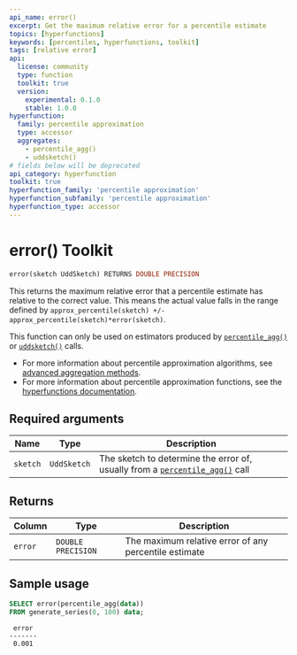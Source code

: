 ```yaml
---
api_name: error()
excerpt: Get the maximum relative error for a percentile estimate
topics: [hyperfunctions]
keywords: [percentiles, hyperfunctions, toolkit]
tags: [relative error]
api:
  license: community
  type: function
  toolkit: true
  version:
    experimental: 0.1.0
    stable: 1.0.0
hyperfunction:
  family: percentile approximation
  type: accessor
  aggregates:
    - percentile_agg()
    - uddsketch()
# fields below will be deprecated
api_category: hyperfunction
toolkit: true
hyperfunction_family: 'percentile approximation'
hyperfunction_subfamily: 'percentile approximation'
hyperfunction_type: accessor
---
```


# error()  <tag type="toolkit">Toolkit</tag>

```SQL
error(sketch UddSketch) RETURNS DOUBLE PRECISION
```

This returns the maximum relative error that a percentile estimate has
relative to the correct value. This means the actual value falls in the range
defined by `approx_percentile(sketch) +/- approx_percentile(sketch)*error(sketch)`.

This function can only be used on estimators produced by
[`percentile_agg()`][percentile-agg] or [`uddsketch()`][uddsketch] calls.

*   For more information about percentile approximation algorithms, see
    [advanced aggregation methods][advanced-agg].
*   For more information about percentile approximation functions, see the
    [hyperfunctions documentation][hyperfunctions-percentile-approx].

## Required arguments

|Name|Type|Description|
|-|-|-|
|`sketch`|`UddSketch`|The sketch to determine the error of, usually from a [`percentile_agg()`](https://docs.timescale.com/api/latest/hyperfunctions/percentile-approximation/percentile_agg/) call|

## Returns

|Column|Type|Description|
|-|-|-|
|`error`|`DOUBLE PRECISION`|The maximum relative error of any percentile estimate|

## Sample usage

```SQL
SELECT error(percentile_agg(data))
FROM generate_series(0, 100) data;
```

```output
 error
-------
 0.001
```

[hyperfunctions-percentile-approx]: /timescaledb/:currentVersion:/how-to-guides/hyperfunctions/percentile-approx/
[uddsketch]: /api/:currentVersion:/hyperfunctions/percentile-approximation/percentile-aggregation-methods/uddsketch/
[percentile-agg]: /api/:currentVersion:/hyperfunctions/percentile-approximation/percentile_agg/
[advanced-agg]: /timescaledb/:currentVersion:/how-to-guides/hyperfunctions/percentile-approx/advanced-agg/
